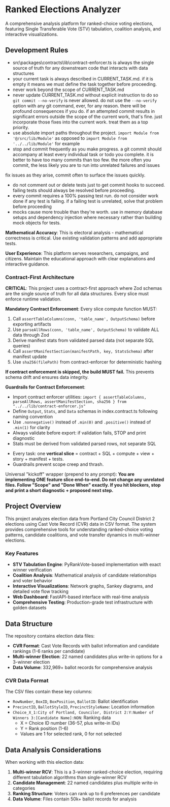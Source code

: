 # Ranked Elections Analyzer

A comprehensive analysis platform for ranked-choice voting elections, featuring Single Transferable Vote (STV) tabulation, coalition analysis, and interactive visualizations.

## Development Rules

- src\packages\contracts\lib\contract-enforcer.ts is always the single source of truth for any downstream code that interacts with data structures
- your current task is always described in CURRENT_TASK.md. if it is empty it means we must define the task together before proceeding.
- never work beyond the scope of CURRENT_TASK.md
- never update CURRENT_TASK.md without explicit instruction to do so
`git commit --no-verify` is never allowed. do not use the `--no-verify` option with any git command, ever, for any reason. there will be profound consequences if you do. if an attempted commit results in significant errors outside the scope of the current work, that's fine. just incorporate those fixes into the current work. treat them as a top priority.
- use absolute import paths throughout the project. `import Module from '@/src/lib/Module'` as opposed to `import Module from '../../lib/Module'` for example
- stop and commit frequently as you make progress. a git commit should accompany at least every individual task or todo you complete. it is better to have too many commits than too few. the more often you commit, the less likely you are to run into unrelated failures and issues

fix issues as they arise, commit often to surface the issues quickly.

- do not comment out or delete tests just to get commit hooks to succeed. failing tests should always be resolved before proceeding.
- every commit requires a 100% passing test run. do not consider work done if any test is failing. if a failing test is unrelated, solve that problem before proceeding
- mocks cause more trouble than they're worth. use in memory database setups and dependency injection where necessary rather than building mock objects for tests.

**Mathematical Accuracy**: This is electoral analysis - mathematical correctness is critical. Use existing validation patterns and add appropriate tests.

**User Experience**: This platform serves researchers, campaigns, and citizens. Maintain the educational approach with clear explanations and interactive guidance.

### Contract-First Architecture

**CRITICAL**: This project uses a contract-first approach where Zod schemas are the single source of truth for all data structures. Every slice must enforce runtime validation.

**Mandatory Contract Enforcement**: Every slice compute function MUST:
1. Call `assertTableColumns(conn, 'table_name', OutputSchema)` before exporting artifacts
2. Use `parseAllRows(conn, 'table_name', OutputSchema)` to validate ALL data through Zod
3. Derive manifest stats from validated parsed data (not separate SQL queries)
4. Call `assertManifestSection(manifestPath, key, StatsSchema)` after manifest update
5. Use `sha256(filePath)` from contract-enforcer for deterministic hashing

**If contract enforcement is skipped, the build MUST fail.** This prevents schema drift and ensures data integrity.

**Guardrails for Contract Enforcement**:
- Import contract enforcer utilities: `import { assertTableColumns, parseAllRows, assertManifestSection, sha256 } from "../../lib/contract-enforcer.js"`
- Define `Output`, `Stats`, and `Data` schemas in index.contract.ts following naming convention
- Use `.nonnegative()` instead of `.min(0)` and `.positive()` instead of `.min(1)` for clarity
- Always validate before export: if validation fails, STOP and print diagnostic
- Stats must be derived from validated parsed rows, not separate SQL

* Every task: one **vertical slice** = contract + SQL + compute + view + story + manifest + tests.
* Guardrails prevent scope creep and thrash.

Universal "kickoff" wrapper (prepend to any prompt): **You are implementing ONE feature slice end-to-end. Do not change any unrelated files. Follow "Scope" and "Done When" exactly. If you hit blockers, stop and print a short diagnostic + proposed next step.**

## Project Overview

This project analyzes election data from Portland City Council District 2 elections using Cast Vote Record (CVR) data in CSV format. The system provides comprehensive tools for understanding ranked-choice voting patterns, candidate coalitions, and vote transfer dynamics in multi-winner elections.

### Key Features

- **STV Tabulation Engine**: PyRankVote-based implementation with exact winner verification
- **Coalition Analysis**: Mathematical analysis of candidate relationships and voter behavior
- **Interactive Visualizations**: Network graphs, Sankey diagrams, and detailed vote flow tracking
- **Web Dashboard**: FastAPI-based interface with real-time analysis
- **Comprehensive Testing**: Production-grade test infrastructure with golden datasets

## Data Structure

The repository contains election data files:
- **CVR Format**: Cast Vote Records with ballot information and candidate rankings (1-6 ranks per candidate)
- **Multi-winner Election**: 22 named candidates plus write-in options for a 3-winner election
- **Data Volume**: 332,969+ ballot records for comprehensive analysis

### CVR Data Format

The CSV files contain these key columns:
- `RowNumber`, `BoxID`, `BoxPosition`, `BallotID`: Ballot identification
- `PrecinctID`, `BallotStyleID`, `PrecinctStyleName`: Location information
- `Choice_X_1:City of Portland, Councilor, District 2:Y:Number of Winners 3:[Candidate Name]:NON`: Ranking data
  - X = Choice ID number (36-57, plus write-in IDs)
  - Y = Rank position (1-6)
  - Values are 1 for selected rank, 0 for not selected

## Data Analysis Considerations

When working with this election data:

1. **Multi-winner RCV**: This is a 3-winner ranked-choice election, requiring different tabulation algorithms than single-winner RCV
2. **Candidate Management**: 22 named candidates plus multiple write-in categories
3. **Ranking Structure**: Voters can rank up to 6 preferences per candidate
4. **Data Volume**: Files contain 50k+ ballot records for analysis


